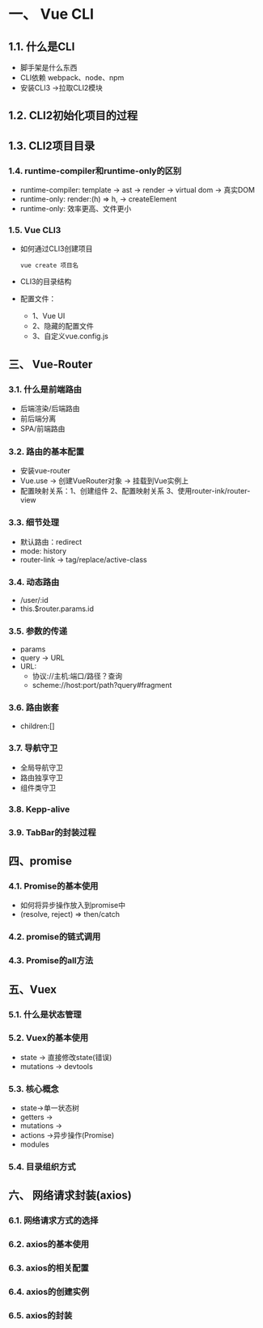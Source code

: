 # 一、 Vue CLI

## 1.1. 什么是CLI

* 脚手架是什么东西
* CLI依赖 webpack、node、npm
* 安装CLI3 ->拉取CLI2模块



## 1.2. CLI2初始化项目的过程



## 1.3. CLI2项目目录



### 1.4. runtime-compiler和runtime-only的区别

* runtime-compiler: template -> ast -> render -> virtual dom -> 真实DOM
* runtime-only: render:(h) => h, -> createElement
* runtime-only: 效率更高、文件更小

### 1.5. Vue CLI3

* 如何通过CLI3创建项目

  ``vue create 项目名``

* CLI3的目录结构

* 配置文件：

  * 1、Vue UI 
  * 2、隐藏的配置文件 
  * 3、自定义vue.config.js

## 三、 Vue-Router

### 3.1. 什么是前端路由

* 后端渲染/后端路由
* 前后端分离
* SPA/前端路由

### 3.2. 路由的基本配置

* 安装vue-router
* Vue.use -> 创建VueRouter对象 -> 挂载到Vue实例上
* 配置映射关系：1、创建组件 2、配置映射关系 3、使用router-ink/router-view

### 3.3. 细节处理

* 默认路由：redirect
* mode: history
* router-link -> tag/replace/active-class

### 3.4. 动态路由

* /user/:id
* this.$router.params.id

### 3.5. 参数的传递

* params
* query -> URL
* URL:
  * 协议://主机:端口/路径？查询
  * scheme://host:port/path?query#fragment

### 3.6. 路由嵌套

* children:[]

### 3.7. 导航守卫

* 全局导航守卫
* 路由独享守卫
* 组件类守卫

### 3.8. Kepp-alive



### 3.9. TabBar的封装过程



## 四、promise

### 4.1. Promise的基本使用

* 如何将异步操作放入到promise中
* (resolve, reject) => then/catch

### 4.2. promise的链式调用



### 4.3. Promise的all方法



## 五、Vuex

### 5.1. 什么是状态管理



### 5.2. Vuex的基本使用

* state -> 直接修改state(错误)
* mutations -> devtools

### 5.3. 核心概念

* state->单一状态树
* getters ->
* mutations ->
* actions ->异步操作(Promise)
* modules

### 5.4. 目录组织方式



## 六、 网络请求封装(axios)

### 6.1. 网络请求方式的选择



### 6.2. axios的基本使用



### 6.3. axios的相关配置



### 6.4. axios的创建实例



### 6.5. axios的封装

